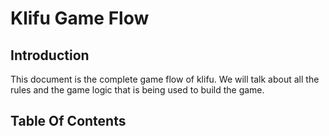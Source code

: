 # Klifu Game Flow 

## Introduction 
This document is the complete game flow of klifu. We will talk about all the rules and the game logic that is being used to build the game.

## Table Of Contents
